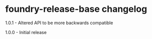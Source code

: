 # foundry-release-base changelog
1.0.1 - Altered API to be more backwards compatible

1.0.0 - Initial release
